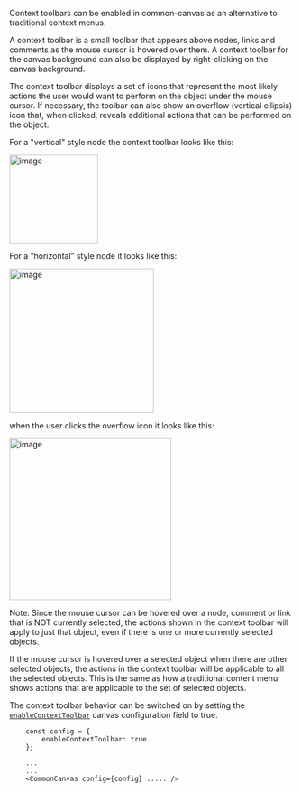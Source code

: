 Context toolbars can be enabled in common-canvas as an alternative to traditional context menus.

A context toolbar is a small toolbar that appears above nodes, links and comments as the mouse cursor is hovered over them. A context toolbar for the canvas background can also be displayed by right-clicking on the canvas background.

The context toolbar displays a set of icons that represent the most likely actions the user would want to perform on the object under the mouse cursor. If necessary, the toolbar can also show an overflow (vertical ellipsis) icon that, when clicked, reveals additional actions that can be performed on the object.


For a "vertical" style node the context toolbar looks like this:

<img width="157" alt="image" src="https://github.com/elyra-ai/canvas/assets/15114439/59d3a435-d901-456f-8825-c9a53196bde3">

For a “horizontal” style node it looks like this:

<img width="256" alt="image" src="https://github.com/elyra-ai/canvas/assets/15114439/e9d1a2cb-b186-420b-ae53-31b11bb34e57">

when the user clicks the overflow icon it looks like this:

<img width="287" alt="image" src="https://github.com/elyra-ai/canvas/assets/15114439/fe1ec1e3-ba5e-4054-a6d9-77eeba4635ed">

Note: Since the mouse cursor can be hovered over a node, comment or link that is NOT currently selected, the actions shown in the context toolbar will apply to just that object, even if there is one or more currently selected objects.

If the mouse cursor is hovered over a selected object when there are other selected objects, the actions in the context toolbar will be applicable to all the selected objects. This is the same as how a traditional content menu shows actions that are applicable to the set of selected objects.


The context toolbar behavior can be switched on by setting the [`enableContextToolbar`](03.02.01-canvas-config.md#enablecontexttoolbar) canvas configuration field to true.

```
    const config = {
        enableContextToolbar: true
    };

    ...
    ...
    <CommonCanvas config={config} ..... />
```



